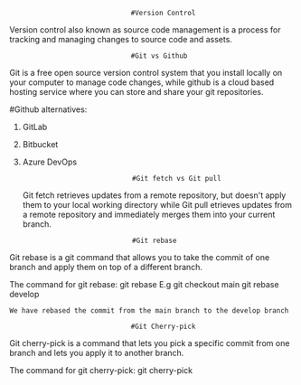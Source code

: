                                   #Version Control
Version control also known as source code management is a process for tracking and managing changes to source code and assets.

                                  #Git vs Github
Git is a free open source version control system that you install locally on your computer to manage code changes, while github is a cloud based hosting service where you can store and share your git repositories.

#Github alternatives:
1. GitLab
2. Bitbucket
3. Azure DevOps

                                  #Git fetch vs Git pull
   Git fetch retrieves updates from a remote repository, but doesn't apply them to your local working directory while Git pull etrieves updates from a remote repository and immediately merges them into your current branch.

                                  #Git rebase
Git rebase is a git command that allows you to take the commit of one branch and apply them on top of a different branch.

The command for git rebase:
git rebase <branch-name>
E.g git checkout main
    git rebase develop

    We have rebased the commit from the main branch to the develop branch

                                  #Git Cherry-pick
Git cherry-pick is a command that lets you pick a specific commit from one branch and lets you apply it to another branch.

The command for git cherry-pick:
git cherry-pick <commit-hash>

                                